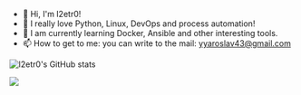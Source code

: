 - 👋 Hi, I'm I2etr0!
- 👀 I really love Python, Linux, DevOps and process automation!
- 🌱 I am currently learning Docker, Ansible and other interesting tools.
- 📫 How to get to me: you can write to the mail: yyaroslav43@gmail.сom

![I2etr0's GitHub stats](https://github-readme-stats.vercel.app/api?username=I2etr0&show_icons=true&bg_color=FA8072,C71585)

![](https://komarev.com/ghpvc/?username=I2etr0)

